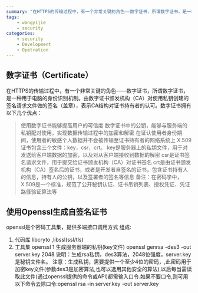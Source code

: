 ```yaml
---
summary: "在HTTPS的传输过程中，有一个非常关键的角色——数字证书，所谓数字证书，是一种用于电脑的身份识别机制。由数字证书颁发机构（CA）对使用私钥创建的签名请求文件做的签名（盖章），表示CA结构对证书持有者的认可"
tags:
    - wangyijie
    - security
categories:
    - security
    - Development
    - Opetration
---
```

## 数字证书（Certificate）
在HTTPS的传输过程中，有一个非常关键的角色——数字证书，所谓数字证书，是一种用于电脑的身份识别机制。由数字证书颁发机构（CA）对使用私钥创建的签名请求文件做的签名（盖章），表示CA结构对证书持有者的认可。数字证书拥有以下几个优点：
> 使用数字证书能够提高用户的可信度
数字证书中的公钥，能够与服务端的私钥配对使用，实现数据传输过程中的加密和解密
在证认使用者身份期间，使用者的敏感个人数据并不会被传输至证书持有者的网络系统上
X.509证书包含三个文件：key，csr，crt。
key是服务器上的私钥文件，用于对发送给客户端数据的加密，以及对从客户端接收到数据的解密
csr是证书签名请求文件，用于提交给证书颁发机构（CA）对证书签名
crt是由证书颁发机构（CA）签名后的证书，或者是开发者自签名的证书，包含证书持有人的信息，持有人的公钥，以及签署者的签名等信息
备注：在密码学中，X.509是一个标准，规范了公开秘钥认证、证书吊销列表、授权凭证、凭证路径验证算法等

## 使用Openssl生成自签名证书
openssl是个密码工具集，提供多端接口调用方式
组成: 
  1. 代码库 libcryto ,libssl(ssl/tls)
  2. 工具集 openssl
1 生成服务器端的私钥(key文件)
openssl genrsa -des3 -out server.key 2048
说明：生成rsa私钥，des3算法，2048位强度，server.key是秘钥文件名。
注意：生成私钥，需要提供一个至少4位的密码，,此密码用于加密key文件(参数des3是加密算法,也可以选用其他安全的算法),以后每当需读取此文件(通过openssl提供的命令或API)都需输入口令.如果不要口令,则可用以下命令去除口令:openssl rsa -in server.key -out server.key
